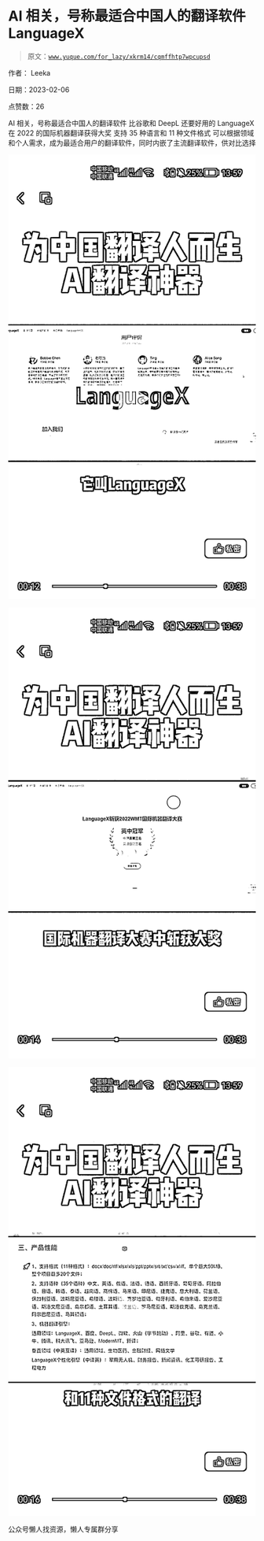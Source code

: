 # AI 相关，号称最适合中国人的翻译软件 LanguageX

> 原文：[`www.yuque.com/for_lazy/xkrm14/cqmffhtp7wpcupsd`](https://www.yuque.com/for_lazy/xkrm14/cqmffhtp7wpcupsd)



作者： Leeka



日期：2023-02-06



点赞数：26



AI 相关，号称最适合中国人的翻译软件 比谷歌和 DeepL 还要好用的 LanguageX 在 2022 的国际机器翻译获得大奖 支持 35 种语言和 11 种文件格式 可以根据领域和个人需求，成为最适合用户的翻译软件，同时内嵌了主流翻译软件，供对比选择



![](img/79d475bc940fec822ceea4073f443276.png)  

![](img/3fd6e6104caee211468c6e422792c053.png)  

![](img/27c493b056300a9dec6a41d1a576a233.png)  

公众号懒人找资源，懒人专属群分享

</ne-p></ne-p></ne-p>